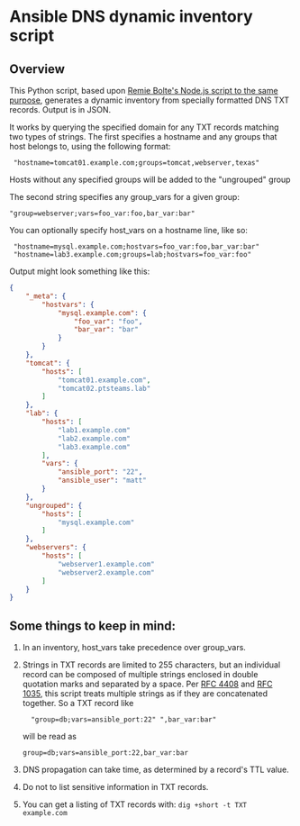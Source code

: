# Ansible DNS dynamic inventory script
## Overview

This Python script, based upon [Remie Bolte's Node.js script to the same purpose](https://medium.com/@remie/using-dns-as-an-ansible-dynamic-inventory-e65a2ed6bc9#.wjoahpbd0), generates a dynamic inventory from specially formatted DNS TXT records. Output is in JSON.

It works by querying the specified domain for any TXT records matching two types of strings. The first specifies a hostname and any groups that host belongs to, using the following format:

     "hostname=tomcat01.example.com;groups=tomcat,webserver,texas"

Hosts without any specified groups will be added to the "ungrouped" group

The second string specifies any group_vars for a given group:

    "group=webserver;vars=foo_var:foo,bar_var:bar"

You can optionally specify host_vars on a hostname line, like so:

     "hostname=mysql.example.com;hostvars=foo_var:foo,bar_var:bar"
     "hostname=lab3.example.com;groups=lab;hostvars=foo_var:foo"

Output might look something like this:

```json
{
    "_meta": {
        "hostvars": {
            "mysql.example.com": {
                "foo_var": "foo",
                "bar_var": "bar"
            }
        }
    },
    "tomcat": {
        "hosts": [
            "tomcat01.example.com",
            "tomcat02.ptsteams.lab"
        ]
    },
    "lab": {
        "hosts": [
            "lab1.example.com"
            "lab2.example.com"
            "lab3.example.com"
        ],
        "vars": {
            "ansible_port": "22",
            "ansible_user": "matt"
        }
    },
    "ungrouped": {
        "hosts": [
            "mysql.example.com"
        ]
    },
    "webservers": {
        "hosts": [
            "webserver1.example.com"
            "webserver2.example.com"
        ]
    }
}
```


## Some things to keep in mind:
1. In an inventory, host_vars take precedence over group_vars.
2. Strings in TXT records are limited to 255 characters, but an individual
   record can be composed of multiple strings enclosed in double quotation 
   marks and separated by a space. Per [RFC 4408](https://www.ietf.org/rfc/rfc4408.txt)
   and [RFC 1035](https://www.ietf.org/rfc/rfc1035.txt), this script treats 
   multiple strings as if they are concatenated together. So a TXT record 
   like

   ```
     "group=db;vars=ansible_port:22" ",bar_var:bar"
   ```

   will be read as

   ```
   group=db;vars=ansible_port:22,bar_var:bar
   ```

3. DNS propagation can take time, as determined by a record's TTL value.
4. Do not to list sensitive information in TXT records.
5. You can get a listing of TXT records with: ```dig +short -t TXT example.com```

